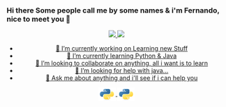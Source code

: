 ### Hi there Some people call me by some names & i'm Fernando, nice to meet you 👋
<div align="center">
  <a href="https://github.com/rafaballerini">
  <img height="180em" src="https://github-readme-stats.vercel.app/api?username=Fernando7181&show_icons=true&theme=dark&include_all_commits=true&count_private=true"/>
  <img height="180em" src="https://github-readme-stats.vercel.app/api/top-langs/?username=Fernando7181&layout=compact&langs_count=7&theme=dark"/>

- 🔭 I’m currently working on Learning new Stuff
- 🌱 I’m currently learning Python & Java 
- 👯 I’m looking to collaborate on anything, all i want is to learn
- 🤔 I’m looking for help with java...
- 💬 Ask me about anything and i'll see if i can help you

 <img align="center" alt="Fernando-Python" height="30" width="40" src="https://raw.githubusercontent.com/devicons/devicon/master/icons/python/python-original.svg">
 <img align="center" alt="Fernando-Java" height="30" width="40" src="https://raw.githubusercontent.com/devicons/devicon/master/icons/python/python-original.svg">
